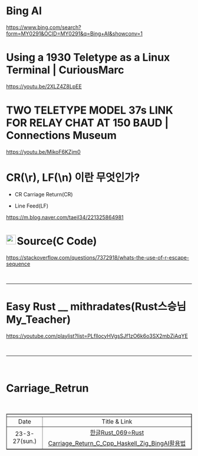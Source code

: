 # Bing AI 

https://www.bing.com/search?form=MY0291&OCID=MY0291&q=Bing+AI&showconv=1

# Using a 1930 Teletype as a Linux Terminal | CuriousMarc

https://youtu.be/2XLZ4Z8LpEE

# TWO TELETYPE MODEL 37s LINK FOR RELAY CHAT AT 150 BAUD | Connections Museum

https://youtu.be/MikoF6KZjm0

# CR(\r), LF(\n) 이란 무엇인가?

- CR Carriage Return(CR)

- Line Feed(LF)

https://m.blog.naver.com/taeil34/221325864981


# Source(C Code)<a href="https://en.wikipedia.org/wiki/C_(programming_language)"><img align="left" alt="rust1" width="26px" src="https://user-images.githubusercontent.com/67513038/218466687-3ac83bee-4621-4e75-9141-39724ec2b37b.png" /></a>

https://stackoverflow.com/questions/7372918/whats-the-use-of-r-escape-sequence

<br>

<hr>

# Easy Rust \_\_ mithradates(Rust스승님My_Teacher)

https://youtube.com/playlist?list=PLfllocyHVgsSJf1zO6k6o3SX2mbZjAqYE

<br>

<hr>

<br>

# Carriage_Retrun

<br>

<table border="1">
    <tr>
    <td colspan="2" align="center"></td>
    </tr>
    <tr align="center">
        <td>Date</td>
        <td>Title & Link</td>
    </tr>
    <tr align="center">
        <td>23-3-27(sun.)</td>
        <td><a href="https://youtu.be/Mo-0k59wtAA">한글Rust_069⭐️Rust Carriage_Return_C_Cpp_Haskell_Zig_BingAI활용법</td>
    </tr>
</table>
